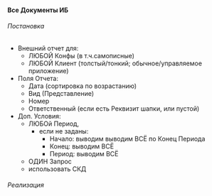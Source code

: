 
#### Все  Документы ИБ

###### Постановка

- Внешний отчет для: 
    - ЛЮБОЙ Конфы (в т.ч.самописные)
    - ЛЮБОЙ Клиент (толстый/тонкий; обычное/управляемое приложение)
- Поля Отчета:
    - Дата (сортировка по возрастанию)
    - Вид (Представление)
    - Номер
    - Ответственный (если есть Реквизит шапки, или пустой)
- Доп. Условия:
    - ЛЮБОй Период, 
        - если не заданы:
            - Начало: выводим выводим ВСЁ по Конец Периода 
            - Конец: выводим ВСЁ
            - Период: выводим ВСЁ
    - ОДИН Запрос
    - использовать СКД  

######  Реализация
